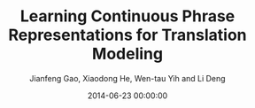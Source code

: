 ---
title: "Learning Continuous Phrase Representations for Translation Modeling"
collection: publications
permalink: /publication/2014-06-23-0047
date: 2014-06-23 00:00:00
author: 'Jianfeng Gao, Xiaodong He, Wen-tau Yih and Li Deng'
venue: 'ACL-2014'
---